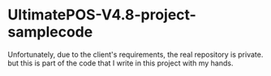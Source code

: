 # UltimatePOS-V4.8-project-samplecode

Unfortunately, due to the client's requirements, the real repository is private. but this is part of the code that I write in this project with my hands.
 
